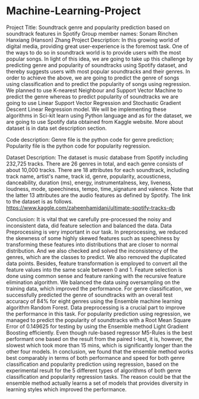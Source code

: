 # Machine-Learning-Project
Project Title: Soundtrack genre and popularity prediction based on soundtrack features in Spotify
Group member names:
Sonam Rinchen
Hanxiang (Hanson) Zhang
Project Description:
In this growing world of digital media, providing great user-experience is the foremost task. One of
the ways to do so in soundtrack world is to provide users with the most popular songs. In light of this
idea, we are going to take up this challenge by predicting genre and popularity of soundtracks using
Spotify dataset, and thereby suggests users with most popular soundtracks and their genres.
In order to achieve the above, we are going to predict the genre of songs using classification and to
predict the popularity of songs using regression. We planned to use K-nearest Neighbour and Support
Vector Machine to predict the genre whereas to predict popularity of soundtracks we are going to use
Linear Support Vector Regression and Stochastic Gradient Descent Linear Regression model. We will
be implementing these algorithms in Sci-kit learn using Python language and as for the dataset, we are
going to use Spotify data obtained from Kaggle website. More about dataset is in data set description
section.

Code description:
Genre file is the python code for genre prediction;
Popularity file is the python code for popularity regression.

Dataset Description:
The dataset is music database from Spotify including 232,725 tracks. There are 26 genres in total, and
each genre consists of about 10,000 tracks. There are 18 attributes for each soundtrack, including
track name, artist's name, track id, genre, popularity, acousticness, danceability, duration (ms),
energy, instrumentalness, key, liveness, loudness, mode, speechiness, tempo, time_signature and
valence. Note that the latter 13 attributes are the audio features as defined by Spotify.
The link to the dataset is as follows.
https://www.kaggle.com/zaheenhamidani/ultimate-spotify-tracks-db

Conclusion:
It is vital that we carefully pre-processed the noisy and inconsistent data, did feature selection and balanced the data.
Data Preprocessing is very important in our task.
In preprocessing, we reduced the skewness of some highly skewed features such as speechiness by transforming these features into distributions that are closer to normal distribution. 
And we also checked and solved the inconsistency of the genres, which are the classes to predict. We also removed the duplicated data points. Besides, feature transformation is employed to convert all the feature values into the same scale between 0 and 1. Feature selection is done using common sense and feature ranking with the recursive feature elimination algorithm. We balanced the data using oversampling on the training data, which improved the performance.
For genre classification, we successfully predicted the genre of soundtracks with an overall test accuracy of 84% for eight genres using the Ensemble machine learning algorithm Random Forest. Data preprocessing is a crucial part to improve the performance in this task.
For popularity prediction using regression, we managed to predict the popularity of soundtracks with a Root Mean Square Error of 0.149625 for testing by using the Ensemble method Light Gradient Boosting efficiently. Even though rule-based regressor M5-Rules is the best performant one based on the result from the paired t-test, it is, however, the slowest which took more than 15 mins, which is significantly longer than the other four models.
In conclusion, we found that the ensemble method works best comparably in terms of both performance and speed for both genre classification and popularity prediction using regression, based on the experimental result for the 5 different types of algorithms of both genre classification and popularity regression tasks. The reason could be that the ensemble method actually learns a set of models that provides diversity in learning styles which improved the performance.
